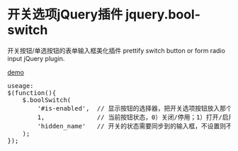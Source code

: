 开关选项jQuery插件 jquery.bool-switch
============================
开关按钮/单选按钮的表单输入框美化插件
prettify switch button or form radio input jQuery plugin.

[demo](http://demo.menglab.com/jquery.bool-switch/demo.html)

<pre>
useage:
$(function(){
    $.boolSwitch(
        '#is-enabled',  // 显示按钮的选择器，把开关选项按钮放入那个标签中
        1,              // 当前按钮状态，0）关闭/停用；1）打开/启用
        'hidden_name'   // 开关的状态需要同步到的输入框，不设置则不需要同步更新
    );
});
</pre>